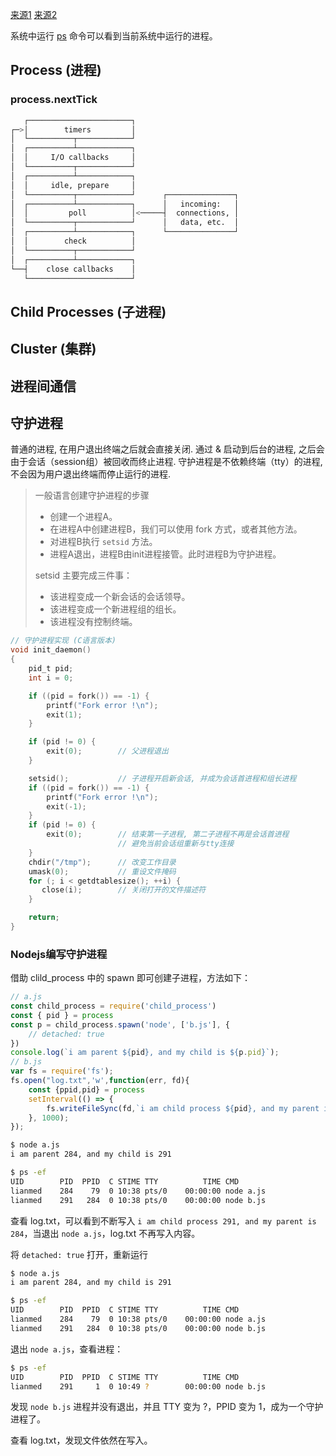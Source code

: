 [来源1](https://zhuanlan.zhihu.com/p/27069865)
[来源2](https://elemefe.github.io/node-interview/#/sections/zh-cn/process)

系统中运行 [ps](../../learning/linux/命令.md) 命令可以看到当前系统中运行的进程。
## Process (进程)
### process.nextTick
```bash
   ┌───────────────────────┐
┌─>│        timers         │
│  └──────────┬────────────┘
│  ┌──────────┴────────────┐
│  │     I/O callbacks     │
│  └──────────┬────────────┘
│  ┌──────────┴────────────┐
│  │     idle, prepare     │
│  └──────────┬────────────┘      ┌───────────────┐
│  ┌──────────┴────────────┐      │   incoming:   │
│  │         poll          │<─────┤  connections, │
│  └──────────┬────────────┘      │   data, etc.  │
│  ┌──────────┴────────────┐      └───────────────┘
│  │        check          │
│  └──────────┬────────────┘
│  ┌──────────┴────────────┐
└──┤    close callbacks    │
   └───────────────────────┘
```
## Child Processes (子进程)
## Cluster (集群)
## 进程间通信
## 守护进程
普通的进程, 在用户退出终端之后就会直接关闭. 通过 & 启动到后台的进程, 之后会由于会话（session组）被回收而终止进程. 守护进程是不依赖终端（tty）的进程, 不会因为用户退出终端而停止运行的进程.

> 一般语言创建守护进程的步骤
> - 创建一个进程A。
> - 在进程A中创建进程B，我们可以使用 fork 方式，或者其他方法。
> - 对进程B执行 `setsid` 方法。
> - 进程A退出，进程B由init进程接管。此时进程B为守护进程。
> 
> setsid 主要完成三件事：
> 
> - 该进程变成一个新会话的会话领导。
> - 该进程变成一个新进程组的组长。
> - 该进程没有控制终端。
```c
// 守护进程实现 (C语言版本)
void init_daemon()
{
    pid_t pid;
    int i = 0;

    if ((pid = fork()) == -1) {
        printf("Fork error !\n");
        exit(1);
    }

    if (pid != 0) {
        exit(0);        // 父进程退出
    }

    setsid();           // 子进程开启新会话, 并成为会话首进程和组长进程
    if ((pid = fork()) == -1) {
        printf("Fork error !\n");
        exit(-1);
    }
    if (pid != 0) {
        exit(0);        // 结束第一子进程, 第二子进程不再是会话首进程
                        // 避免当前会话组重新与tty连接
    }
    chdir("/tmp");      // 改变工作目录
    umask(0);           // 重设文件掩码
    for (; i < getdtablesize(); ++i) {
       close(i);        // 关闭打开的文件描述符
    }

    return;
}
```
### Nodejs编写守护进程

借助 clild_process 中的 spawn 即可创建子进程，方法如下：
```js
// a.js
const child_process = require('child_process')
const { pid } = process
const p = child_process.spawn('node', ['b.js'], { 
    // detached: true
})
console.log(`i am parent ${pid}, and my child is ${p.pid}`);
// b.js
var fs = require('fs');
fs.open("log.txt",'w',function(err, fd){
	const {ppid,pid} = process
	setInterval(() => {
        fs.writeFileSync(fd,`i am child process ${pid}, and my parent is ${ppid}\n`,);
    }, 1000);
});
```
```bash
$ node a.js
i am parent 284, and my child is 291
```
```bash
$ ps -ef
UID        PID  PPID  C STIME TTY          TIME CMD
lianmed    284    79  0 10:38 pts/0    00:00:00 node a.js
lianmed    291   284  0 10:38 pts/0    00:00:00 node b.js
```
查看 log.txt，可以看到不断写入 `i am child process 291, and my parent is 284`，当退出 `node a.js`，log.txt 不再写入内容。

将 `detached: true` 打开，重新运行
```bash
$ node a.js
i am parent 284, and my child is 291
```
```bash
$ ps -ef
UID        PID  PPID  C STIME TTY          TIME CMD
lianmed    284    79  0 10:38 pts/0    00:00:00 node a.js
lianmed    291   284  0 10:38 pts/0    00:00:00 node b.js
```
退出 `node a.js`，查看进程：
```bash
$ ps -ef
UID        PID  PPID  C STIME TTY          TIME CMD
lianmed    291     1  0 10:49 ?        00:00:00 node b.js
```
发现 `node b.js` 进程并没有退出，并且 TTY 变为 ?，PPID 变为 1，成为一个守护进程了。

查看 log.txt，发现文件依然在写入。
